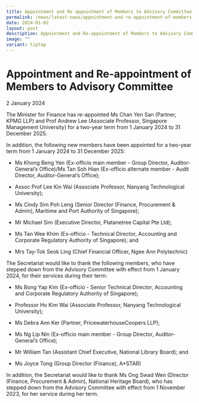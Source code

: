 ```yaml
---
title: Appointment and Re appointment of Members to Advisory Committee
permalink: /news/latest-news/appointment-and-re-appointment-of-members-to-advisory-committee-jan/
date: 2024-01-02
layout: post
description: Appointment and Re-appointment of Members to Advisory Committee
image: ""
variant: tiptap
---
```

<h1>Appointment and Re-appointment of Members to Advisory Committee</h1><p>2 January 2024</p><p></p><p>The Minister for Finance has re-appointed Ms Chan Yen San (Partner, KPMG LLP) and Prof Andrew Lee (Associate Professor, Singapore Management University) for a two-year term from 1 January 2024 to 31 December 2025.</p><p></p><p>In addition, the following new members have been appointed for a two-year term from 1 January 2024 to 31 December 2025:</p><ul data-tight="true" class="tight"><li><p>Ms Khong Beng Yen (Ex-officio main member - Group Director, Auditor-General’s Office)/Ms Tan Soh Hian (Ex-officio alternate member - Audit Director, Auditor-General’s Office);</p></li><li><p>Assoc Prof Lee Kin Wai (Associate Professor, Nanyang Technological University);</p></li><li><p>Ms Cindy Sim Poh Leng (Senior Director (Finance, Procurement &amp; Admin), Maritime and Port Authority of Singapore);</p></li><li><p>Mr Michael Sim (Executive Director, Platanetree Capital Pte Ltd);</p></li><li><p>Ms Tan Wee Khim (Ex-officio - Technical Director, Accounting and Corporate Regulatory Authority of Singapore); and</p></li><li><p>Mrs Tay-Tok Seok Ling (Chief Financial Officer, Ngee Ann Polytechnic)</p><p></p></li></ul><p>The Secretariat would like to thank the following members, who have stepped down from the Advisory Committee with effect from 1 January 2024, for their services during their term:</p><ul data-tight="true" class="tight"><li><p>Ms Bong Yap Kim (Ex-officio - Senior Technical Director, Accounting and Corporate Regulatory Authority of Singapore);</p></li><li><p>Professor Ho Kim Wai (Associate Professor, Nanyang Technological University);</p></li><li><p>Ms Debra Ann Ker (Partner, PricewaterhouseCoopers LLP);</p></li><li><p>Ms Ng Lip Nin (Ex-officio main member - Group Director, Auditor-General’s Office);</p></li><li><p>Mr William Tan (Assistant Chief Executive, National Library Board); and</p></li><li><p>Ms Joyce Tong (Group Director (Finance), A*STAR)</p><p></p></li></ul><p>In addition, the Secretariat would like to thank Ms Ong Swad Wen (Director (Finance, Procurement &amp; Admin), National Heritage Board), who has stepped down from the Advisory Committee with effect from 1 November 2023, for her service during her term.</p><p></p><h4></h4><p></p>